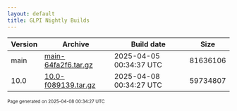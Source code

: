 ```yaml
---
layout: default
title: GLPI Nightly Builds
---
```


Version|Archive|Build date|Size
---|---|---|---
main|[main-64fa2f6.tar.gz](main-64fa2f6.tar.gz)|2025-04-05 00:34:37 UTC|81636106
10.0|[10.0-f089139.tar.gz](10.0-f089139.tar.gz)|2025-04-08 00:34:27 UTC|59734807

<font size="1">Page generated on 2025-04-08 00:34:27 UTC</font>
